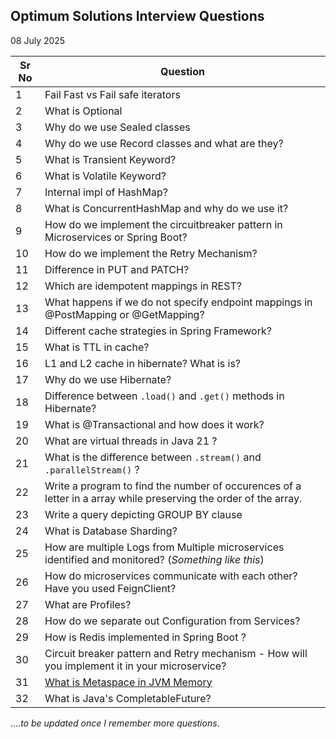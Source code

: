 ## Optimum Solutions Interview Questions

08 July 2025

| Sr No | Question                                                                                                         |
|-------|------------------------------------------------------------------------------------------------------------------|
| 1     | Fail Fast vs Fail safe iterators                                                                                 | 
| 2     | What is Optional                                                                                                 |                                                                                      
| 3     | Why do we use Sealed classes                                                                                     |                                                                                     
| 4     | Why do we use Record classes and what are they?                                                                  |                                                                  
| 5     | What is Transient Keyword?                                                                                       |
| 6     | What is Volatile Keyword?                                                                                        |
| 7     | Internal impl of HashMap?                                                                                        |
| 8     | What is ConcurrentHashMap and why do we use it?                                                                  |
| 9     | How do we implement the circuitbreaker pattern in Microservices or Spring Boot?                                  |
| 10    | How do we implement the Retry Mechanism?                                                                         | 
| 11    | Difference in PUT and PATCH?                                                                                     |
| 12    | Which are idempotent mappings in REST?                                                                           |
| 13    | What happens if we do not specify endpoint mappings in @PostMapping or @GetMapping?                              |
| 14    | Different cache strategies in Spring Framework?                                                                  |
| 15    | What is TTL in cache?                                                                                            |
| 16    | L1 and L2 cache in hibernate? What is is?                                                                        |
| 17    | Why do we use Hibernate?                                                                                         |
| 18    | Difference between `.load()` and `.get()` methods in Hibernate?                                                  |
| 19    | What is @Transactional and how does it work?                                                                     |
| 20    | What are virtual threads in Java 21 ?                                                                            |
| 21    | What is the difference between `.stream()` and `.parallelStream()` ?                                             |
| 22    | Write a program to find the number of occurences of a letter in a array while preserving the order of the array. |
| 23    | Write a query depicting GROUP BY clause                                                                          |
| 24    | What is Database Sharding?                                                                                       |
| 25    | How are multiple Logs from Multiple microservices identified and monitored? (_Something like this_)              |
| 26    | How do microservices communicate with each other? Have you used FeignClient?                                     |
| 27    | What are Profiles?                                                                                               |
| 28    | How do we separate out Configuration from Services?                                                              |
|  29   | How is Redis implemented in Spring Boot ?                                                                        |
| 30 | Circuit breaker pattern and Retry mechanism - How will you implement it in your microservice?                    |
| 31 | [What is Metaspace in JVM Memory](https://www.geeksforgeeks.org/java/metaspace-in-java-8-with-examples/)         |
| 32 | What is Java's CompletableFuture? | 

...._to be updated once I remember more questions_.                                                                                                  
